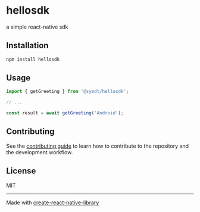 # hellosdk

a simple react-native sdk

## Installation

```sh
npm install hellosdk
```

## Usage


```js
import { getGreeting } from '@syedt/hellosdk'; 

// ...

const result = await getGreeting('Android');
```


## Contributing

See the [contributing guide](CONTRIBUTING.md) to learn how to contribute to the repository and the development workflow.

## License

MIT

---

Made with [create-react-native-library](https://github.com/callstack/react-native-builder-bob)
